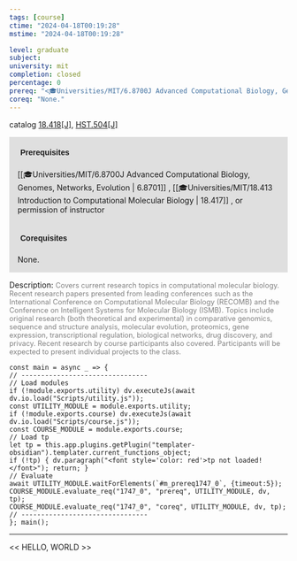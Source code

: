 ```yaml
---
tags: [course]
ctime: "2024-04-18T00:19:28"
mstime: "2024-04-18T00:19:28"

level: graduate
subject: 
university: mit
completion: closed
percentage: 0
prereq: "<🎓Universities/MIT/6.8700J Advanced Computational Biology, Genomes, Networks, Evolution> , <🎓Universities/MIT/18.413 Introduction to Computational Molecular Biology> , or permission of instructor"
coreq: "None."
---
```


catalog [18.418[J]](http://student.mit.edu/catalog/m18a.html#18.418), [HST.504[J]](http://student.mit.edu/catalog/mHSTa.html#HST.504)

<span style="display: block; padding: 15px; background-color: rgb(100, 100, 100, 0.2);"><font id="m_prereq1747_0" style="display: block; font-family: Arial, sans-serif; font-weight: bold; padding: 5px">Prerequisites</font><br><span id="prereq1747_0">[[🎓Universities/MIT/6.8700J Advanced Computational Biology, Genomes, Networks, Evolution | 6.8701]] , [[🎓Universities/MIT/18.413 Introduction to Computational Molecular Biology | 18.417]] , or permission of instructor</span></span>
<span style="display: block; padding: 15px; background-color: rgb(100, 100, 100, 0.2);"><font id="m_coreq1747_0" style="display: block; font-family: Arial, sans-serif; font-weight: bold; padding: 5px">Corequisites</font><br><span id="coreq1747_0">None.</span></span>

<font style="">Description:</font>
<font style="color: grey; font-size: 0.8rem;">Covers current research topics in computational molecular biology. Recent research papers presented from leading conferences such as the International Conference on Computational Molecular Biology (RECOMB) and the Conference on Intelligent Systems for Molecular Biology (ISMB). Topics include original research (both theoretical and experimental) in comparative genomics, sequence and structure analysis, molecular evolution, proteomics, gene expression, transcriptional regulation, biological networks, drug discovery, and privacy. Recent research by course participants also covered. Participants will be expected to present individual projects to the class.</font>

```dataviewjs
const main = async _ => {
// --------------------------------
// Load modules
if (!module.exports.utility) dv.executeJs(await dv.io.load("Scripts/utility.js"));
const UTILITY_MODULE = module.exports.utility;
if (!module.exports.course) dv.executeJs(await dv.io.load("Scripts/course.js"));
const COURSE_MODULE = module.exports.course;
// Load tp
let tp = this.app.plugins.getPlugin("templater-obsidian").templater.current_functions_object;
if (!tp) { dv.paragraph("<font style='color: red'>tp not loaded!</font>"); return; }
// Evaluate
await UTILITY_MODULE.waitForElements(`#m_prereq1747_0`, {timeout:5});
COURSE_MODULE.evaluate_req("1747_0", "prereq", UTILITY_MODULE, dv, tp);
COURSE_MODULE.evaluate_req("1747_0", "coreq", UTILITY_MODULE, dv, tp);
// --------------------------------
}; main();
```

---

<< HELLO, WORLD >>

